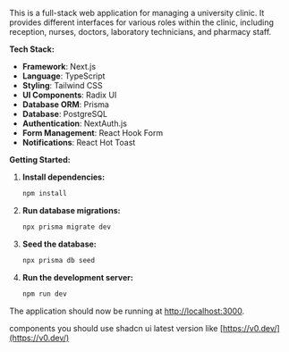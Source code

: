 This is a full-stack web application for managing a university clinic. It provides different interfaces for various roles within the clinic, including reception, nurses, doctors, laboratory technicians, and pharmacy staff.

**Tech Stack:**

*   **Framework**: Next.js
*   **Language**: TypeScript
*   **Styling**: Tailwind CSS
*   **UI Components**: Radix UI
*   **Database ORM**: Prisma
*   **Database**: PostgreSQL
*   **Authentication**: NextAuth.js
*   **Form Management**: React Hook Form
*   **Notifications**: React Hot Toast

**Getting Started:**

1.  **Install dependencies:**
    ```bash
    npm install
    ```

2.  **Run database migrations:**
    ```bash
    npx prisma migrate dev
    ```

3.  **Seed the database:**
    ```bash
    npx prisma db seed
    ```

4.  **Run the development server:**
    ```bash
    npm run dev
    ```

The application should now be running at [http://localhost:3000](http://localhost:3000).


components you should use shadcn ui latest version like [https://v0.dev/](https://v0.dev/)
